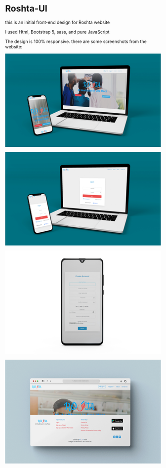 # Roshta-UI

this is an initial front-end design for Roshta website

I used Html, Bootstrap 5, sass, and pure JavaScript

The design is 100% responsive.
there are some screenshots from the website:

![landing page](assets/images/readme/responsive2.jpg)

![login Page](assets/images/readme/responsive1.jpg)

![create account](assets/images/readme/mobileFinal1.jpg)

![hero slider](assets/images/readme/desktop1.jpg)
